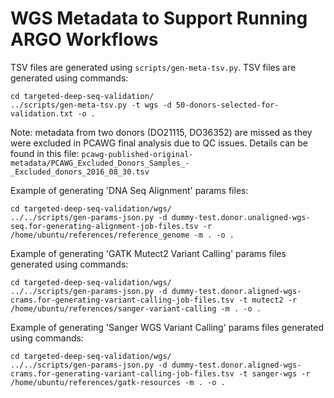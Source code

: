 # WGS Metadata to Support Running ARGO Workflows

TSV files are generated using `scripts/gen-meta-tsv.py`.
TSV files are generated using commands:

```
cd targeted-deep-seq-validation/
../scripts/gen-meta-tsv.py -t wgs -d 50-donors-selected-for-validation.txt -o .
```

Note: metadata from two donors (DO21115, DO36352) are missed as they were excluded in PCAWG final analysis due to QC issues. Details can be found in this file: `pcawg-published-original-metadata/PCAWG_Excluded_Donors_Samples_-_Excluded_donors_2016_08_30.tsv`


Example of generating 'DNA Seq Alignment' params files:
```
cd targeted-deep-seq-validation/wgs/
../../scripts/gen-params-json.py -d dummy-test.donor.unaligned-wgs-seq.for-generating-alignment-job-files.tsv -r /home/ubuntu/references/reference_genome -m . -o .
```

Example of generating 'GATK Mutect2 Variant Calling' params files generated using commands:
```
cd targeted-deep-seq-validation/wgs/
../../scripts/gen-params-json.py -d dummy-test.donor.aligned-wgs-crams.for-generating-variant-calling-job-files.tsv -t mutect2 -r /home/ubuntu/references/sanger-variant-calling -m . -o .
```

Example of generating 'Sanger WGS Variant Calling' params files generated using commands:
```
cd targeted-deep-seq-validation/wgs/
../../scripts/gen-params-json.py -d dummy-test.donor.aligned-wgs-crams.for-generating-variant-calling-job-files.tsv -t sanger-wgs -r /home/ubuntu/references/gatk-resources -m . -o .
```
